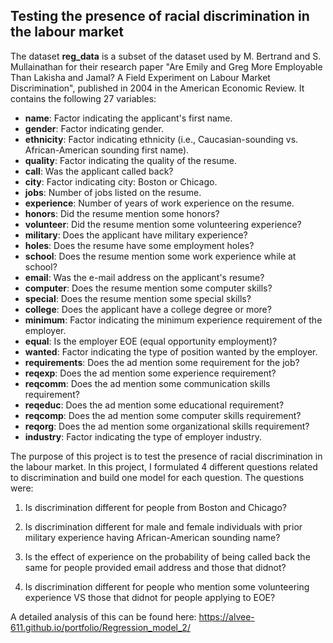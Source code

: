Testing the presence of racial discrimination in the labour market
---

The dataset **reg_data** is a subset of the dataset used by M. Bertrand and S. Mullainathan for their research paper "Are Emily and Greg More Employable Than Lakisha and Jamal? A Field Experiment on Labour Market Discrimination", published in 2004 in the American Economic Review. It contains the following 27 variables:

* **name**: Factor indicating the applicant's first name.
* **gender**: Factor indicating gender.
* **ethnicity**: Factor indicating ethnicity (i.e., Caucasian-sounding vs. African-American sounding first name).
* **quality**: Factor indicating the quality of the resume.
* **call**: Was the applicant called back?
* **city**: Factor indicating city: Boston or Chicago.
* **jobs**: Number of jobs listed on the resume.
* **experience**: Number of years of work experience on the resume.
* **honors**: Did the resume mention some honors?
* **volunteer**: Did the resume mention some volunteering experience?
* **military**: Does the applicant have military experience?
* **holes**: Does the resume have some employment holes?
* **school**: Does the resume mention some work experience while at school?
* **email**: Was the e-mail address on the applicant's resume?
* **computer**: Does the resume mention some computer skills?
* **special**: Does the resume mention some special skills?
* **college**: Does the applicant have a college degree or more?
* **minimum**: Factor indicating the minimum experience requirement of the employer.
* **equal**: Is the employer EOE (equal opportunity employment)?
* **wanted**: Factor indicating the type of position wanted by the employer.
* **requirements**: Does the ad mention some requirement for the job?
* **reqexp**: Does the ad mention some experience requirement?
* **reqcomm**: Does the ad mention some communication skills requirement?
* **reqeduc**: Does the ad mention some educational requirement?
* **reqcomp**: Does the ad mention some computer skills requirement?
* **reqorg**: Does the ad mention some organizational skills requirement?
* **industry**: Factor indicating the type of employer industry.

The purpose of this project is to test the presence of racial discrimination in the labour market. In this project, I formulated 4 different questions related to discrimination and build one model for each question. The questions were:

1. Is discrimination different for people from Boston and Chicago?

2. Is discrimination different for male and female individuals with prior military experience having African-American sounding name?

3. Is the effect of experience on the probability of being called back the same for people provided email address and those that didnot?

4. Is discrimination different for people who mention some volunteering experience VS those that didnot for people applying to EOE?

A detailed analysis of this can be found here: https://alvee-611.github.io/portfolio/Regression_model_2/
